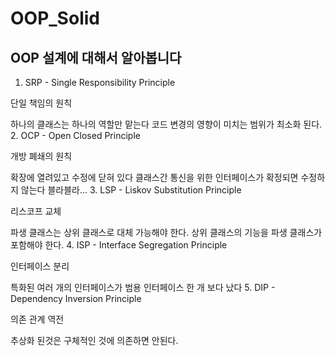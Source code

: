 # OOP_Solid

## OOP 설계에 대해서 알아봅니다

1. SRP - Single Responsibility Principle

단일 책임의 원칙

하나의 클래스는 하나의 역할만 맡는다
코드 변경의 영향이 미치는 범위가 최소화 된다.
2. OCP - Open Closed Principle

개방 폐쇄의 원칙

확장에 열려있고 수정에 닫혀 있다
클래스간 통신을 위한 인터페이스가 확정되면 수정하지 않는다
블라블라...
3. LSP - Liskov Substitution Principle

리스코프 교체

파생 클래스는 상위 클래스로 대체 가능해야 한다.
상위 클래스의 기능을 파생 클래스가 포함해야 한다.
4. ISP - Interface Segregation Principle

인터페이스 분리

특화된 여러 개의 인터페이스가 범용 인터페이스 한 개 보다 났다
5. DIP - Dependency Inversion Principle

의존 관계 역전

추상화 된것은 구체적인 것에 의존하면 안된다.
